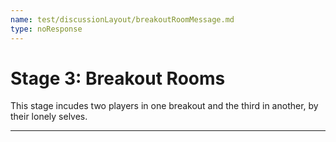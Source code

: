 ```yaml
---
name: test/discussionLayout/breakoutRoomMessage.md
type: noResponse
---
```


# Stage 3: Breakout Rooms

This stage incudes two players in one breakout and the third in another, by their lonely selves.

---
